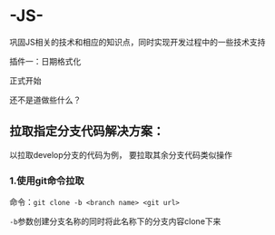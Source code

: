 # -JS-
巩固JS相关的技术和相应的知识点，同时实现开发过程中的一些技术支持

插件一：日期格式化

正式开始

还不是道做些什么？

## 拉取指定分支代码解决方案：

以拉取develop分支的代码为例， 要拉取其余分支代码类似操作

### 1.使用git命令拉取

命令：``git clone -b <branch name> <git url>``

``-b``参数创建分支名称的同时将此名称下的分支内容clone下来
